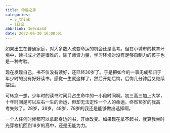 ```yaml
---
title: 命运之手
categories:
  - 5_think
  - 1日记
abbrlink: 3e9cda3d
date: 2022-06-30 16:00:01
---
```


如果出生在普通家庭，对大多数人改变命运的机会还是高考。但在小城市的教育环境中，读书成才还是很难的，除了师资力量，学习环境对没有足够自制力的孩子也是一种考验。

现在发现自己，书不仅没有读好，还已经30岁了。于是把如今的一事无成都归于年少时的没有好好读书，感觉一生就这样了，然后开始后悔，后悔几分钟后又继续摆烂。

可转念一想，少年时的读书时间只占生命中的一小段时间啊。初三高三加上大学，十年时间是可以左右一生的命运，但却无法定性一个人的命运。终然18岁的我高考失败了。28岁，38岁，48岁，78岁的我还是能够做出选择啊。

一个人任何时候都可以拿起身边的书，开始改变。如果现在拿不起书，就算我坐时光穿梭机回到18岁的高中，还是无能为力。

